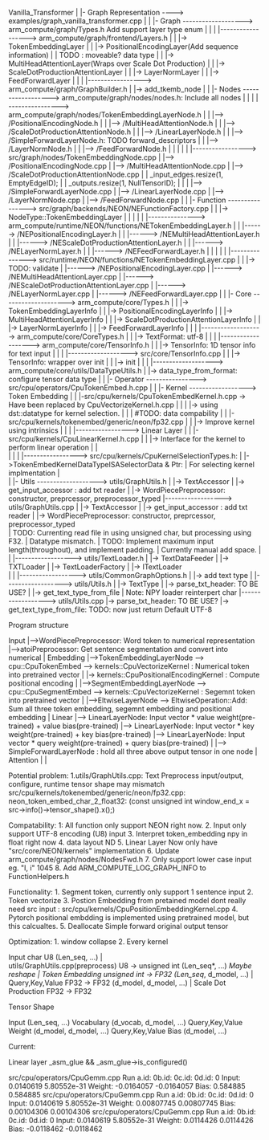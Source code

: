 Vanilla_Transformer
|
|- Graph Representation ----> examples/graph_vanilla_transformer.cpp
|
|
|- Graph -------------------> arm_compute/graph/Types.h Add support layer type enum
|        |
|        |------------------> arm_compute/graph/frontend/Layers.h
|        |                                               |-> TokenEmbeddingLayer
|        |                                               |-> PositionalEncodingLayer(Add sequence information)
|        |                                                   TODO : moveable? data type
|        |                                               |-> MultiHeadAttentionLayer(Wraps over Scale Dot Production)
|        |                                               |-> ScaleDotProductionAttentionLayer
|        |                                               |-> LayerNormLayer
|        |                                               |-> FeedForwardLayer
|        |
|        |-----------------> arm_compute/graph/GraphBuilder.h
|                                              |-> add_tkemb_node
|
|
|- Nodes ------------------> arm_compute/graph/nodes/nodes.h: Include all nodes 
|        |
|        | ----------------> arm_compute/graph/nodes/TokenEmbeddingLayerNode.h
|        |                                     |--> /PositionalEncodingNode.h
|        |                                     |--> /MultiHeadAttentionNode.h
|        |                                     |--> /ScaleDotProductionAttentionNode.h
|        |                                     |--> /LinearLayerNode.h
|        |                                     |--> /SimpleForwardLayerNode.h: TODO forward_descriptors
|        |                                     |--> /LayerNormNode.h
|        |                                     |--> /FeedForwardNode.h
|        |
|        |
|        |-----------------> src/graph/nodes/TokenEmbeddingNode.cpp
|                                      |--> /PositionalEncodingNode.cpp
|                                      |--> /MultiHeadAttentionNode.cpp
|                                      |--> /ScaleDotProductionAttentionNode.cpp
|                                      |     _input_edges.resize(1, EmptyEdgeID);
|                                      |     _outputs.resize(1, NullTensorID);
|                                      |
|                                      |--> /SimpleForwardLayerNode.cpp
|                                      |--> /LinearLayerNode.cpp
|                                      |--> /LayerNormNode.cpp
|                                      |--> /FeedForwardNode.cpp
|
|
|- Function ----------------> src/graph/backends/NEON/NEFunctionFactory.cpp
|           |                                         |-> NodeType::TokenEmbeddingLayer
|           |
|           |
|           |---------------> arm_compute/runtime/NEON/functions/NETokenEmbeddingLayer.h
|           |                                          |------> /NEPositionalEncodingLayer.h
|           |                                          |------> /NEMultiHeadAttentionLayer.h
|           |                                          |------> /NEScaleDotProductionAttentionLayer.h
|           |                                          |------> /NELayerNormLayer.h
|           |                                          |------> /NEFeedForwardLayer.h
|           |
|           |
|           |---------------> src/runtime/NEON/functions/NETokenEmbeddingLayer.cpp
|                                              |         |-> TODO: validate
|                                              |------> /NEPositionalEncodingLayer.cpp
|                                              |------> /NEMultiHeadAttentionLayer.cpp
|                                              |------> /NEScaleDotProductionAttentionLayer.cpp
|                                              |------> /NELayerNormLayer.cpp
|                                              |------> /NEFeedForwardLayer.cpp
|
|
|- Core --------------------> arm_compute/core/Types.h
|       |                                      |-> TokenEmbeddingLayerInfo
|       |                                      |-> PositionalEncodingLayerInfo
|       |                                      |-> MultiHeadAttentionLayerInfo
|       |                                      |-> ScaleDotProductionAttentionLayerInfo
|       |                                      |-> LayerNormLayerInfo
|       |                                      |-> FeedForwardLayerInfo
|       |
|       |-------------------> arm_compute/core/CoreTypes.h
|       |                                      |-> TextFormat: utf-8
|       |
|       |-------------------> arm_compute/core/TensorInfo.h
|       |                                      |-> TensorInfo: 1D tensor info for text input 
|       |
|       |-------------------> src/core/TensorInfo.cpp
|       |                              |-> TensorInfo: wrapper over init
|       |                              |-> init
|       |
|       |-------------------> arm_compute/core/utils/DataTypeUtils.h
|                                                    |-> data_type_from_format: configure tensor data type
|
|
|- Operator ----------------> src/cpu/operators/CpuTokenEmbed.h.cpp
|
|
|- Kernel ------------------> Token Embedding
|         |                   |-src/cpu/kernels/CpuTokenEmbedKernel.h.cpp -> Have been replaced by CpuVectorizeKernel.h.cpp
|         |                   |                 |-> using dst::datatype for kernel selection.
|         |                   |                     #TODO: data compability
|         |                   |-src/cpu/kernels/tokenembed/generic/neon/fp32.cpp
|         |                                                             |-> Improve kernel using intrinsics
|         |
|         |-----------------> Linear Layer
|         |                   |-src/cpu/kernels/CpuLinearKernel.h.cpp
|         |                                           |-> Interface for the kernel to perform linear operation 
|         |                   
|         |
|         |-----------------> src/cpu/kernels/CpuKernelSelectionTypes.h:
|                                             |->TokenEmbedKernelDataTypeISASelectorData & Ptr: 
|                                                For selecting kernel implmentation
|           
|
|- Utils -------------------> utils/GraphUtils.h
         |                          |-> TextAccessor
         |                          |-> get_input_accessor : add txt reader
         |                          |-> WordPiecePreprocessor: constructor, preprcessor, preprocessor_typed
         |------------------> utils/GraphUtils.cpp
         |                          |-> TextAccessor
         |                          |-> get_input_accessor : add txt reader
         |                          |-> WordPiecePreprocessor: constructor, preprcessor, preprocessor_typed     
         |                              TODO: Currenting read file in using unsigned char, but processing using F32.
         |                                      Datatype mismatch.
         |                              TODO: Implement maximum input length(throughout), and implement padding. 
         |                                  Currently manual add space.
         |
         |
         |------------------> utils/TextLoader.h
         |                          |-> TextDataFeeder
         |                          |-> TXTLoader
         |                          |-> TextLoaderFactory
         |                          |-> ITextLoader   
         |
         |
         |------------------> utils/CommonGraphOptions.h
         |                          |-> add text type
         |
         |------------------> utils/Utils.h
         |                          |-> TextType
         |                          |-> parse_txt_header: TO BE USE?
         |                          |-> get_text_type_from_file
         |                              Note: NPY loader reinterpert char
         |------------------> utils/Utils.cpp
                                    |-> parse_txt_header: TO BE USE?
                                    |-> get_text_type_from_file: TODO: now just return Default UTF-8


Program structure

Input
  |-->WordPiecePreprocessor: Word token to numerical representation
  |-->atoiPreprocessor: Get sentence segmentation and convert into numerical
  |
Embedding
  |-->TokenEmbeddingLayerNode --> cpu::CpuTokenEmbed --> kernels::CpuVectorizeKernel : Numerical token into pretrained vector
  |                                                  |-> kernels::CpuPositionalEncodingKernel : Compute positional encoding 
  |
  |-->SegmentEmbeddingLayerNode --> cpu::CpuSegmentEmbed --> kernels::CpuVectorizeKernel : Segemnt token into pretrained vector
  |
  |-->EltwiseLayerNode --> EltwiseOperation::Add: Sum all three token embedding, segemnt embedding and positional embedding
  |
Linear
  |--> LinearLayerNode: Input vector * value weight(pre-trained) + value bias(pre-trained)
  |--> LinearLayerNode: Input vector * key weight(pre-trained) + key bias(pre-trained)
  |--> LinearLayerNode: Input vector * query weight(pre-trained) + query bias(pre-trained)
  |
  |--> SimpleForwardLayerNode : hold all three above output tensor in one node
  |
Attention
  |
  |


Potential problem:
            1.utils/GraphUtils.cpp: Text Preprocess input/output, configure, runtime tensor shape may mismatch
              src/cpu/kernels/tokenembed/generic/neon/fp32.cpp: neon_token_embed_char_2_float32:
                  (const unsigned int window_end_x     = src->info()->tensor_shape().x();)
          
Compatability:
            1: All function only support NEON right now.
            2. Input only support UTF-8 encoding (U8) input
            3. Interpret token_embedding npy in float right now 
            4. data layout ND
            5. Linear Layer Now only have "src/core/NEON/kernels" implementation
            6. Update arm_compute/graph/nodes/NodesFwd.h
            7. Only support lower case input eg. "I, i" 1045 
            8. Add ARM_COMPUTE_LOG_GRAPH_INFO to FunctionHelpers.h

Functionality:
            1. Segment token, currently only support 1 sentence input
            2. Token vectorize
            3. Postion Embedding from pretained model dont really need src input :
                        src/cpu/kernels/CpuPositionEmbeddingKernel.cpp
            4. Pytorch positional embdding is implemented using pretrained model, but this calcualtes.
            5. Deallocate Simple forward original output tensor


Optimization: 
            1. window collapse
            2. Every kernel


Input                                                           char U8                          (Len_seq, ...)
  |             
utils/GraphUtils.cpp(preprocess)                            U8 -> unsigned int                  (Len_seq*, ...) *Maybe reshape
  |
Token Embedding                                            unsigned int -> FP32                 (Len_seq*, d_model, ...)
  |
Query,Key,Value                                               FP32 -> FP32                      (d_model, d_model, ...)
  |
Scale Dot Production                                          FP32 -> FP32


Tensor Shape

Input                               (Len_seq, ...)
Vocabulary                          (d_vocab, d_model, ...)
Query,Key,Value Weight              (d_model, d_model, ...)
Query,Key,Value Bias                (d_model, ...)







Current:

Linear layer
_asm_glue && _asm_glue->is_configured()

src/cpu/operators/CpuGemm.cpp Run
a.id: 0b.id: 0c.id: 0d.id: 0
Input:  0.0140619 5.80552e-31
Weight:  -0.0164057 -0.0164057
Bias:  0.584885 0.584885
src/cpu/operators/CpuGemm.cpp Run
a.id: 0b.id: 0c.id: 0d.id: 0
Input:  0.0140619 5.80552e-31
Weight:  0.00807745 0.00807745
Bias:  0.00104306 0.00104306
src/cpu/operators/CpuGemm.cpp Run
a.id: 0b.id: 0c.id: 0d.id: 0
Input:  0.0140619 5.80552e-31
Weight:  0.0114426 0.0114426
Bias:  -0.0118462 -0.0118462